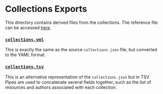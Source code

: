 # Collections Exports

This directory contains derived files from the collections. The reference file
can be accessed
[here](https://github.com/biopragmatics/bioregistry/raw/main/src/bioregistry/data/collections.json).

### [`collections.yml`](collections.yml)

This is exactly the same as the source `collections.json` file, but converted to
the YAML format.

### [`collections.tsv`](collections.tsv)

This is an alternative representation of the `collections.json` but in TSV.
Pipes are used to concatenate several fields together, such as the list of
resources and authors associated with each collection.
